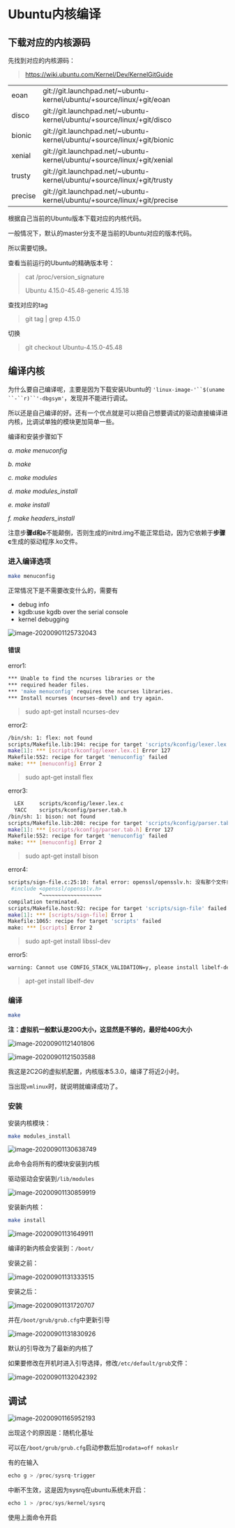 # Ubuntu内核编译



## 下载对应的内核源码



先找到对应的内核源码：

> https://wiki.ubuntu.com/Kernel/Dev/KernelGitGuide

|         |                                                              |
| ------- | ------------------------------------------------------------ |
| eoan    | git://git.launchpad.net/~ubuntu-kernel/ubuntu/+source/linux/+git/eoan |
| disco   | git://git.launchpad.net/~ubuntu-kernel/ubuntu/+source/linux/+git/disco |
| bionic  | git://git.launchpad.net/~ubuntu-kernel/ubuntu/+source/linux/+git/bionic |
| xenial  | git://git.launchpad.net/~ubuntu-kernel/ubuntu/+source/linux/+git/xenial |
| trusty  | git://git.launchpad.net/~ubuntu-kernel/ubuntu/+source/linux/+git/trusty |
| precise | git://git.launchpad.net/~ubuntu-kernel/ubuntu/+source/linux/+git/precise |





根据自己当前的Ubuntu版本下载对应的内核代码。

一般情况下，默认的master分支不是当前的Ubuntu对应的版本代码。

所以需要切换。



查看当前运行的Ubuntu的精确版本号：

> cat /proc/version_signature
>
> Ubuntu 4.15.0-45.48-generic 4.15.18

查找对应的tag

> git tag | grep 4.15.0

切换

> git checkout Ubuntu-4.15.0-45.48

 

## 编译内核



为什么要自己编译呢，主要是因为下载安装Ubuntu的 `'linux-image-'``$(uname ``-``r)``'-dbgsym'`，发现并不能进行调试。

所以还是自己编译的好。还有一个优点就是可以把自己想要调试的驱动直接编译进内核，比调试单独的模块更加简单一些。



编译和安装步骤如下

*a. make menuconfig*

*b. make*

*c. make modules*

*d. make modules_install*

*e. make install*

*f. make headers_install*

注意步**骤d和e**不能颠倒，否则生成的initrd.img不能正常启动，因为它依赖于**步骤c**生成的驱动程序.ko文件。



### 进入编译选项



```sh
make menuconfig
```

正常情况下是不需要改变什么的，需要有

- debug info
- kgdb:use kgdb over the serial console
- kernel debugging



![image-20200901125732043](https://raw.githubusercontent.com/supermanc88/ImageSources/master/image-20200901125732043.png)



#### 错误



error1:

```sh
*** Unable to find the ncurses libraries or the
*** required header files.
*** 'make menuconfig' requires the ncurses libraries.
*** Install ncurses (ncurses-devel) and try again.
```

> sudo apt-get install ncurses-dev



error2:

```sh
/bin/sh: 1: flex: not found
scripts/Makefile.lib:194: recipe for target 'scripts/kconfig/lexer.lex.c' failed
make[1]: *** [scripts/kconfig/lexer.lex.c] Error 127
Makefile:552: recipe for target 'menuconfig' failed
make: *** [menuconfig] Error 2
```

> sudo apt-get install flex



error3:

```sh
  LEX     scripts/kconfig/lexer.lex.c
  YACC    scripts/kconfig/parser.tab.h
/bin/sh: 1: bison: not found
scripts/Makefile.lib:208: recipe for target 'scripts/kconfig/parser.tab.h' failed
make[1]: *** [scripts/kconfig/parser.tab.h] Error 127
Makefile:552: recipe for target 'menuconfig' failed
make: *** [menuconfig] Error 2
```

> sudo apt-get install bison



error4:

```sh
scripts/sign-file.c:25:10: fatal error: openssl/opensslv.h: 没有那个文件或目录
 #include <openssl/opensslv.h>
          ^~~~~~~~~~~~~~~~~~~~
compilation terminated.
scripts/Makefile.host:92: recipe for target 'scripts/sign-file' failed
make[1]: *** [scripts/sign-file] Error 1
Makefile:1065: recipe for target 'scripts' failed
make: *** [scripts] Error 2
```

> sudo apt-get install libssl-dev



error5:

```sh
warning: Cannot use CONFIG_STACK_VALIDATION=y, please install libelf-dev, libelf-devel or elfutils-libelf-devel
```

> apt-get install libelf-dev



### 编译



```sh
make
```

**注：虚拟机一般默认是20G大小，这显然是不够的，最好给40G大小**



![image-20200901121401806](https://raw.githubusercontent.com/supermanc88/ImageSources/master/image-20200901121401806.png)

![image-20200901121503588](https://raw.githubusercontent.com/supermanc88/ImageSources/master/image-20200901121503588.png)

我这是2C2G的虚拟机配置，内核版本5.3.0，编译了将近2小时。



当出现`vmlinux`时，就说明就编译成功了。



### 安装

安装内核模块：

```sh
make modules_install
```

![image-20200901130638749](https://raw.githubusercontent.com/supermanc88/ImageSources/master/image-20200901130638749.png)

此命令会将所有的模块安装到内核

驱动驱动会安装到`/lib/modules`

![image-20200901130859919](https://raw.githubusercontent.com/supermanc88/ImageSources/master/image-20200901131333515.png)



安装新内核：

```sh
make install
```

![image-20200901131649911](https://raw.githubusercontent.com/supermanc88/ImageSources/master/image-20200901130859919.png)

编译的新内核会安装到：`/boot/`

安装之前：

![image-20200901131333515](https://raw.githubusercontent.com/supermanc88/ImageSources/master/image-20200901131649911.png)



安装之后：

![image-20200901131720707](https://raw.githubusercontent.com/supermanc88/ImageSources/master/image-20200901131830926.png)



并在`/boot/grub/grub.cfg`中更新引导

![image-20200901131830926](https://raw.githubusercontent.com/supermanc88/ImageSources/master/image-20200901132042392.png)



默认的引导改为了最新的内核了



如果要修改在开机时进入引导选择，修改`/etc/default/grub`文件：

![image-20200901132042392](https://raw.githubusercontent.com/supermanc88/ImageSources/master/image-20200901131720707.png)





## 调试

![image-20200901165952193](https://raw.githubusercontent.com/supermanc88/ImageSources/master/image-20200901165952193.png)



出现这个的原因是：随机化基址

可以在`/boot/grub/grub.cfg`启动参数后加`rodata=off nokaslr`



有的在输入

```c
echo g > /proc/sysrq-trigger
```

中断不生效，这是因为sysrq在ubuntu系统未开启：

```c
echo 1 > /proc/sys/kernel/sysrq
```

使用上面命令开启



